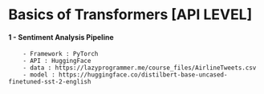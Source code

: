 # Basics of Transformers [API LEVEL]

#### 1 - Sentiment Analysis Pipeline
        - Framework : PyTorch
        - API : HuggingFace
        - data : https://lazyprogrammer.me/course_files/AirlineTweets.csv
        - model : https://huggingface.co/distilbert-base-uncased-finetuned-sst-2-english
